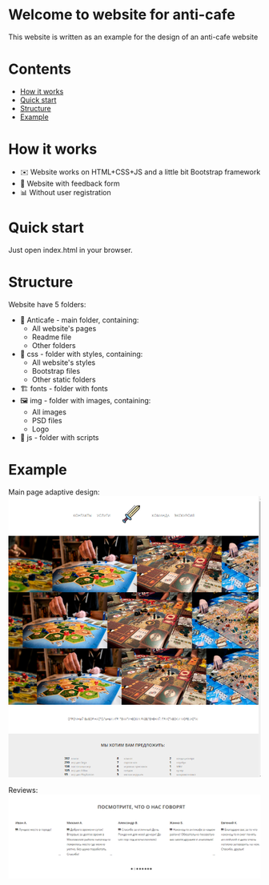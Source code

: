 # Welcome to website for anti-cafe

This website is written as an example for the design of an anti-cafe website

# Contents
- [How it works](#how-it-works)
- [Quick start](#quick-start)
- [Structure](#structure)
- [Example](#example)

# How it works

* ✉️ Website works on HTML+CSS+JS and a little bit Bootstrap framework
* 🧪 Website with feedback form
* 📊 Without user registration

# Quick start

Just open index.html in your browser.

# Structure

Website have 5 folders:

* 🎉 Anticafe - main folder, containing:
	* All website's pages
	* Readme file
	* Other folders
* 🎈 css - folder with styles, containing:
	* All website's styles
	* Bootstrap files
	* Other static folders
* 🏗 fonts - folder with fonts
* 🖼 img - folder with images, containing:
	* All images
	* PSD files
	* Logo
* 🎪 js - folder with scripts
# Example
Main page adaptive design:
![Index](https://github.com/xmzboy/AntiCafe/raw/main/readme_images/index.png)

Reviews:
![Reviews](https://github.com/xmzboy/AntiCafe/raw/main/readme_images/reviews.png)